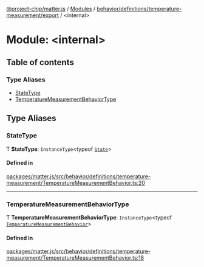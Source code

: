 [@project-chip/matter.js](../README.md) / [Modules](../modules.md) / [behavior/definitions/temperature-measurement/export](behavior_definitions_temperature_measurement_export.md) / \<internal\>

# Module: \<internal\>

## Table of contents

### Type Aliases

- [StateType](behavior_definitions_temperature_measurement_export._internal_.md#statetype)
- [TemperatureMeasurementBehaviorType](behavior_definitions_temperature_measurement_export._internal_.md#temperaturemeasurementbehaviortype)

## Type Aliases

### StateType

Ƭ **StateType**: `InstanceType`\<typeof [`State`](../classes/behavior_definitions_temperature_measurement_export.TemperatureMeasurementServer.md#state-1)\>

#### Defined in

[packages/matter.js/src/behavior/definitions/temperature-measurement/TemperatureMeasurementBehavior.ts:20](https://github.com/project-chip/matter.js/blob/3adaded6/packages/matter.js/src/behavior/definitions/temperature-measurement/TemperatureMeasurementBehavior.ts#L20)

___

### TemperatureMeasurementBehaviorType

Ƭ **TemperatureMeasurementBehaviorType**: `InstanceType`\<typeof [`TemperatureMeasurementBehavior`](behavior_definitions_temperature_measurement_export.md#temperaturemeasurementbehavior)\>

#### Defined in

[packages/matter.js/src/behavior/definitions/temperature-measurement/TemperatureMeasurementBehavior.ts:18](https://github.com/project-chip/matter.js/blob/3adaded6/packages/matter.js/src/behavior/definitions/temperature-measurement/TemperatureMeasurementBehavior.ts#L18)
